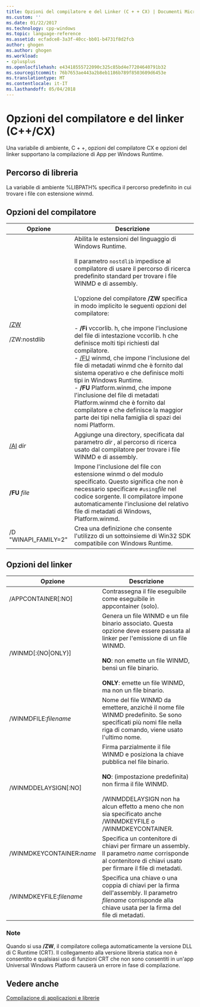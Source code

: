 ```yaml
---
title: Opzioni del compilatore e del Linker (C + + CX) | Documenti Microsoft
ms.custom: ''
ms.date: 01/22/2017
ms.technology: cpp-windows
ms.topic: language-reference
ms.assetid: ecfadce8-3a3f-40cc-bb01-b4731f8d2fcb
author: ghogen
ms.author: ghogen
ms.workload:
- cplusplus
ms.openlocfilehash: e43418555722090c325c85bd4e77204640791b32
ms.sourcegitcommit: 76b7653ae443a2b8eb1186b789f8503609d6453e
ms.translationtype: MT
ms.contentlocale: it-IT
ms.lasthandoff: 05/04/2018
---
```

# <a name="compiler-and-linker-options-ccx"></a>Opzioni del compilatore e del linker (C++/CX)
Una variabile di ambiente, C + +, opzioni del compilatore CX e opzioni del linker supportano la compilazione di App per Windows Runtime.  
  
## <a name="library-path"></a>Percorso di libreria  
 La variabile di ambiente %LIBPATH% specifica il percorso predefinito in cui trovare i file con estensione winmd.  
  
## <a name="compiler-options"></a>Opzioni del compilatore  
  
|Opzione|Descrizione|  
|------------|-----------------|  
|[/ZW](../build/reference/zw-windows-runtime-compilation.md)<br /><br /> /ZW:nostdlib|Abilita le estensioni del linguaggio di Windows Runtime.<br /><br /> Il parametro `nostdlib` impedisce al compilatore di usare il percorso di ricerca predefinito standard per trovare i file WINMD e di assembly.<br /><br /> L'opzione del compilatore **/ZW** specifica in modo implicito le seguenti opzioni del compilatore:<br /><br /> -   **/Fi** vccorlib. h, che impone l'inclusione del file di intestazione vccorlib. h che definisce molti tipi richiesti dal compilatore.<br />-   [/FU](../build/reference/fu-name-forced-hash-using-file.md) winmd, che impone l'inclusione del file di metadati winmd che è fornito dal sistema operativo e che definisce molti tipi in Windows Runtime.<br />-   **/FU** Platform.winmd, che impone l'inclusione del file di metadati Platform.winmd che è fornito dal compilatore e che definisce la maggior parte dei tipi nella famiglia di spazi dei nomi Platform.|  
|[/AI](../build/reference/ai-specify-metadata-directories.md) *dir*|Aggiunge una directory, specificata dal parametro *dir* , al percorso di ricerca usato dal compilatore per trovare i file WINMD e di assembly.|  
|**/FU**  *file*|Impone l'inclusione del file con estensione winmd o del modulo specificato. Questo significa che non è necessario specificare `#using`*file* nel codice sorgente. Il compilatore impone automaticamente l'inclusione del relativo file di metadati di Windows, Platform.winmd.|  
|/D "WINAPI_FAMILY=2"|Crea una definizione che consente l'utilizzo di un sottoinsieme di Win32 SDK compatibile con Windows Runtime.|  
  
## <a name="linker-options"></a>Opzioni del linker  
  
|Opzione|Descrizione|  
|------------|-----------------|  
|/APPCONTAINER[:NO]|Contrassegna il file eseguibile come eseguibile in appcontainer (solo).|  
|/WINMD[:{NO&#124;ONLY}]|Genera un file WINMD e un file binario associato. Questa opzione deve essere passata al linker per l'emissione di un file WINMD.<br /><br /> **NO**: non emette un file WINMD, bensì un file binario.<br /><br /> **ONLY**: emette un file WINMD, ma non un file binario.|  
|/WINMDFILE:*filename*|Nome del file WINMD da emettere, anziché il nome file WINMD predefinito. Se sono specificati più nomi file nella riga di comando, viene usato l'ultimo nome.|  
|/WINMDDELAYSIGN[:NO]|Firma parzialmente il file WINMD e posiziona la chiave pubblica nel file binario.<br /><br /> **NO**: (impostazione predefinita) non firma il file WINMD.<br /><br /> /WINMDDELAYSIGN non ha alcun effetto a meno che non sia specificato anche /WINMDKEYFILE o /WINMDKEYCONTAINER.|  
|/WINMDKEYCONTAINER:*name*|Specifica un contenitore di chiavi per firmare un assembly. Il parametro *name* corrisponde al contenitore di chiavi usato per firmare il file di metadati.|  
|/WINMDKEYFILE:*filename*|Specifica una chiave o una coppia di chiavi per la firma dell'assembly. Il parametro *filename* corrisponde alla chiave usata per la firma del file di metadati.|  
  
### <a name="remarks"></a>Note  
 Quando si usa **/ZW**, il compilatore collega automaticamente la versione DLL di C Runtime (CRT). Il collegamento alla versione libreria statica non è consentito e qualsiasi uso di funzioni CRT che non sono consentiti in un'app Universal Windows Platform causerà un errore in fase di compilazione.  
  
## <a name="see-also"></a>Vedere anche  
 [Compilazione di applicazioni e librerie](../cppcx/building-apps-and-libraries-c-cx.md)